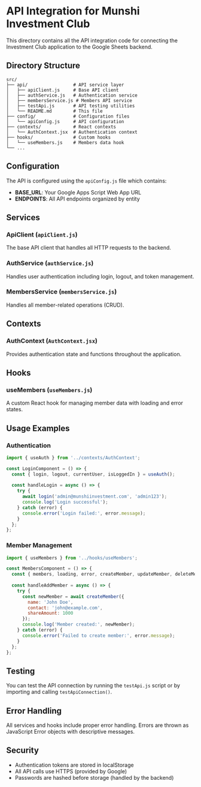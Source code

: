 # API Integration for Munshi Investment Club

This directory contains all the API integration code for connecting the Investment Club application to the Google Sheets backend.

## Directory Structure

```
src/
├── api/                 # API service layer
│   ├── apiClient.js     # Base API client
│   ├── authService.js   # Authentication service
│   ├── membersService.js # Members API service
│   ├── testApi.js       # API testing utilities
│   └── README.md        # This file
├── config/              # Configuration files
│   └── apiConfig.js     # API configuration
├── contexts/            # React contexts
│   └── AuthContext.jsx  # Authentication context
├── hooks/               # Custom hooks
│   └── useMembers.js    # Members data hook
└── ...
```

## Configuration

The API is configured using the `apiConfig.js` file which contains:

- **BASE_URL**: Your Google Apps Script Web App URL
- **ENDPOINTS**: All API endpoints organized by entity

## Services

### ApiClient (`apiClient.js`)
The base API client that handles all HTTP requests to the backend.

### AuthService (`authService.js`)
Handles user authentication including login, logout, and token management.

### MembersService (`membersService.js`)
Handles all member-related operations (CRUD).

## Contexts

### AuthContext (`AuthContext.jsx`)
Provides authentication state and functions throughout the application.

## Hooks

### useMembers (`useMembers.js`)
A custom React hook for managing member data with loading and error states.

## Usage Examples

### Authentication
```javascript
import { useAuth } from '../contexts/AuthContext';

const LoginComponent = () => {
  const { login, logout, currentUser, isLoggedIn } = useAuth();
  
  const handleLogin = async () => {
    try {
      await login('admin@munshiinvestment.com', 'admin123');
      console.log('Login successful');
    } catch (error) {
      console.error('Login failed:', error.message);
    }
  };
};
```

### Member Management
```javascript
import { useMembers } from '../hooks/useMembers';

const MembersComponent = () => {
  const { members, loading, error, createMember, updateMember, deleteMember } = useMembers();
  
  const handleAddMember = async () => {
    try {
      const newMember = await createMember({
        name: 'John Doe',
        contact: 'john@example.com',
        shareAmount: 1000
      });
      console.log('Member created:', newMember);
    } catch (error) {
      console.error('Failed to create member:', error.message);
    }
  };
};
```

## Testing

You can test the API connection by running the `testApi.js` script or by importing and calling `testApiConnection()`.

## Error Handling

All services and hooks include proper error handling. Errors are thrown as JavaScript Error objects with descriptive messages.

## Security

- Authentication tokens are stored in localStorage
- All API calls use HTTPS (provided by Google)
- Passwords are hashed before storage (handled by the backend)
